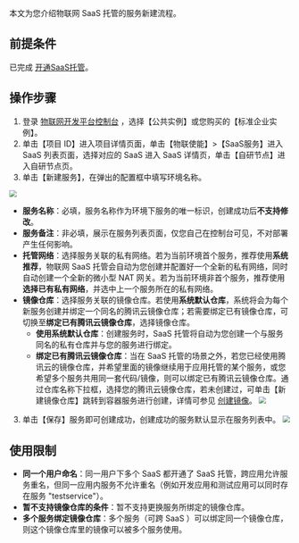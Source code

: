 本文为您介绍物联网 SaaS 托管的服务新建流程。

## 前提条件

已完成 [开通SaaS托管](https://cloud.tencent.com/document/product/1465/59049)。

## 操作步骤

1. 登录 [物联网开发平台控制台](https://console.cloud.tencent.com/iotexplorer) ，选择【公共实例】或您购买的【标准企业实例】。
2. 单击【项目 ID】进入项目详情页面，单击【物联使能】>【SaaS服务】进入 SaaS 列表页面，选择对应的 SaaS 进入 SaaS 详情页，单击【自研节点】进入自研节点页。
3. 单击【新建服务】，在弹出的配置框中填写环境名称。

<img src="https://main.qcloudimg.com/raw/641e0d6e5d3d144f4101efde2c42ba29.jpg" style="zoom:80%;" />

 - **服务名称**：必填，服务名称作为环境下服务的唯一标识，创建成功后**不支持修改**。
 - **服务备注**：非必填，展示在服务列表页面，仅您自己在控制台可见，不对部署产生任何影响。
 - **托管网络**：选择服务关联的私有网络。若为当前环境首个服务，推荐使用**系统推荐**，物联网 SaaS 托管会自动为您创建并配置好一个全新的私有网络，同时自动创建一个全新的微小型 NAT 网关。若为当前环境非首个服务，推荐使用**选择已有私有网络**，并选中上一个服务所在的私有网络。
 - **镜像仓库**：选择服务关联的镜像仓库。若使用**系统默认仓库**，系统将会为每个新服务创建并绑定一个同名的腾讯云镜像仓库；若需要绑定已有镜像仓库，可切换至**绑定已有腾讯云镜像仓库**，选择镜像仓库。
   - **使用系统默认仓库**：创建服务时，SaaS 托管将自动为您创建一个与服务同名的私有仓库并与您的服务进行绑定。
   - **绑定已有腾讯云镜像仓库**：当在 SaaS 托管的场景之外，若您已经使用腾讯云的镜像仓库，并希望里面的镜像继续用于应用托管的某个服务，或您希望多个服务共用同一套代码/镜像，则可以绑定已有腾讯云镜像仓库。通过仓库名称下拉框，选择您的腾讯云镜像仓库，若未创建过，可单击【新建镜像仓库】跳转到容器服务进行创建，详情可参见 [创建镜像](https://cloud.tencent.com/document/product/457/9117#.E5.88.9B.E5.BB.BA.E9.95.9C.E5.83.8F)。
     <img src="https://main.qcloudimg.com/raw/aaf1f1c16bcd36315e7a8efcdf7eeb72.jpg" style="zoom: 80%;"></img>

3. 单击【保存】服务即可创建成功，创建成功的服务默认显示在服务列表中。
   <img src="https://main.qcloudimg.com/raw/2de268df0b0fee8c52af7f8d6604371d.jpg" style="zoom: 80%;"></img>


## 使用限制

- **同一个用户命名**：同一用户下多个 SaaS 都开通了 SaaS 托管，跨应用允许服务重名，但同一应用内服务不允许重名（例如开发应用和测试应用可以同时存在服务 "testservice"）。
- **暂不支持镜像仓库的条件**：暂不支持更换服务所绑定的镜像仓库。
- **多个服务绑定镜像仓库**：多个服务（可跨 SaaS ）可以绑定同一个镜像仓库，则这个镜像仓库里的镜像可以被多个服务使用。

